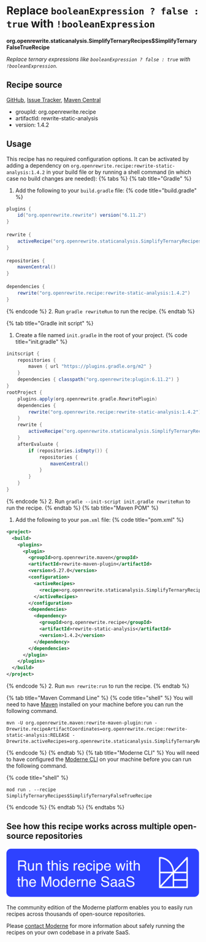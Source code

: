 # Replace `booleanExpression ? false : true` with `!booleanExpression`

**org.openrewrite.staticanalysis.SimplifyTernaryRecipes$SimplifyTernaryFalseTrueRecipe**

_Replace ternary expressions like `booleanExpression ? false : true` with `!booleanExpression`._

## Recipe source

[GitHub](https://github.com/openrewrite/rewrite-static-analysis/blob/main/src/main/java/org/openrewrite/staticanalysis/SimplifyTernary.java), [Issue Tracker](https://github.com/openrewrite/rewrite-static-analysis/issues), [Maven Central](https://central.sonatype.com/artifact/org.openrewrite.recipe/rewrite-static-analysis/1.4.2/jar)

* groupId: org.openrewrite.recipe
* artifactId: rewrite-static-analysis
* version: 1.4.2


## Usage

This recipe has no required configuration options. It can be activated by adding a dependency on `org.openrewrite.recipe:rewrite-static-analysis:1.4.2` in your build file or by running a shell command (in which case no build changes are needed): 
{% tabs %}
{% tab title="Gradle" %}
1. Add the following to your `build.gradle` file:
{% code title="build.gradle" %}
```groovy
plugins {
    id("org.openrewrite.rewrite") version("6.11.2")
}

rewrite {
    activeRecipe("org.openrewrite.staticanalysis.SimplifyTernaryRecipes$SimplifyTernaryFalseTrueRecipe")
}

repositories {
    mavenCentral()
}

dependencies {
    rewrite("org.openrewrite.recipe:rewrite-static-analysis:1.4.2")
}
```
{% endcode %}
2. Run `gradle rewriteRun` to run the recipe.
{% endtab %}

{% tab title="Gradle init script" %}
1. Create a file named `init.gradle` in the root of your project.
{% code title="init.gradle" %}
```groovy
initscript {
    repositories {
        maven { url "https://plugins.gradle.org/m2" }
    }
    dependencies { classpath("org.openrewrite:plugin:6.11.2") }
}
rootProject {
    plugins.apply(org.openrewrite.gradle.RewritePlugin)
    dependencies {
        rewrite("org.openrewrite.recipe:rewrite-static-analysis:1.4.2")
    }
    rewrite {
        activeRecipe("org.openrewrite.staticanalysis.SimplifyTernaryRecipes$SimplifyTernaryFalseTrueRecipe")
    }
    afterEvaluate {
        if (repositories.isEmpty()) {
            repositories {
                mavenCentral()
            }
        }
    }
}
```
{% endcode %}
2. Run `gradle --init-script init.gradle rewriteRun` to run the recipe.
{% endtab %}
{% tab title="Maven POM" %}
1. Add the following to your `pom.xml` file:
{% code title="pom.xml" %}
```xml
<project>
  <build>
    <plugins>
      <plugin>
        <groupId>org.openrewrite.maven</groupId>
        <artifactId>rewrite-maven-plugin</artifactId>
        <version>5.27.0</version>
        <configuration>
          <activeRecipes>
            <recipe>org.openrewrite.staticanalysis.SimplifyTernaryRecipes$SimplifyTernaryFalseTrueRecipe</recipe>
          </activeRecipes>
        </configuration>
        <dependencies>
          <dependency>
            <groupId>org.openrewrite.recipe</groupId>
            <artifactId>rewrite-static-analysis</artifactId>
            <version>1.4.2</version>
          </dependency>
        </dependencies>
      </plugin>
    </plugins>
  </build>
</project>
```
{% endcode %}
2. Run `mvn rewrite:run` to run the recipe.
{% endtab %}

{% tab title="Maven Command Line" %}
{% code title="shell" %}
You will need to have [Maven](https://maven.apache.org/download.cgi) installed on your machine before you can run the following command.

```shell
mvn -U org.openrewrite.maven:rewrite-maven-plugin:run -Drewrite.recipeArtifactCoordinates=org.openrewrite.recipe:rewrite-static-analysis:RELEASE -Drewrite.activeRecipes=org.openrewrite.staticanalysis.SimplifyTernaryRecipes$SimplifyTernaryFalseTrueRecipe
```
{% endcode %}
{% endtab %}
{% tab title="Moderne CLI" %}
You will need to have configured the [Moderne CLI](https://docs.moderne.io/moderne-cli/cli-intro) on your machine before you can run the following command.

{% code title="shell" %}
```shell
mod run . --recipe SimplifyTernaryRecipes$SimplifyTernaryFalseTrueRecipe
```
{% endcode %}
{% endtab %}
{% endtabs %}

## See how this recipe works across multiple open-source repositories

[![Moderne Link Image](/.gitbook/assets/ModerneRecipeButton.png)](https://app.moderne.io/recipes/org.openrewrite.staticanalysis.SimplifyTernaryRecipes$SimplifyTernaryFalseTrueRecipe)

The community edition of the Moderne platform enables you to easily run recipes across thousands of open-source repositories.

Please [contact Moderne](https://moderne.io/product) for more information about safely running the recipes on your own codebase in a private SaaS.
